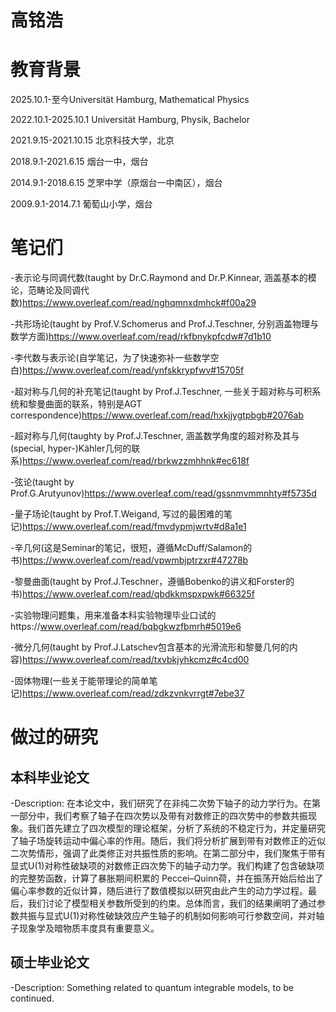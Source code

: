 # 高铭浩



# 教育背景


2025.10.1-至今Universität Hamburg, Mathematical Physics

2022.10.1-2025.10.1 Universität Hamburg, Physik, Bachelor

2021.9.15-2021.10.15 北京科技大学，北京

2018.9.1-2021.6.15 烟台一中，烟台

2014.9.1-2018.6.15 芝罘中学（原烟台一中南区），烟台

2009.9.1-2014.7.1 葡萄山小学，烟台


# 笔记们

-表示论与同调代数(taught by Dr.C.Raymond and Dr.P.Kinnear, 涵盖基本的模论，范畴论及同调代数)https://www.overleaf.com/read/nghqmnxdmhck#f00a29

-共形场论(taught by Prof.V.Schomerus and Prof.J.Teschner, 分别涵盖物理与数学方面)https://www.overleaf.com/read/rkfbnykpfcdw#7d1b10

-李代数与表示论(自学笔记，为了快速弥补一些数学空白)https://www.overleaf.com/read/ynfskkrypfwv#15705f

-超对称与几何的补充笔记(taught by Prof.J.Teschner, 一些关于超对称与可积系统和黎曼曲面的联系，特别是AGT correspondence)https://www.overleaf.com/read/hxkjjygtpbgb#2076ab

-超对称与几何(taughty by Prof.J.Teschner, 涵盖数学角度的超对称及其与(special, hyper-)Kähler几何的联系)https://www.overleaf.com/read/rbrkwzzmhhnk#ec618f

-弦论(taught by Prof.G.Arutyunov)https://www.overleaf.com/read/gssnmvmmnhty#f5735d

-量子场论(taught by Prof.T.Weigand, 写过的最困难的笔记)https://www.overleaf.com/read/fmvdypmjwrtv#d8a1e1

-辛几何(这是Seminar的笔记，很短，遵循McDuff/Salamon的书)https://www.overleaf.com/read/vpwmbjptrzxr#47278b

-黎曼曲面(taught by Prof.J.Teschner，遵循Bobenko的讲义和Forster的书)https://www.overleaf.com/read/qbdkkmspxpwk#66325f

-实验物理问题集，用来准备本科实验物理毕业口试的https://www.overleaf.com/read/bqbgkwzfbmrh#5019e6

-微分几何(taught by Prof.J.Latschev包含基本的光滑流形和黎曼几何的内容)https://www.overleaf.com/read/txvbkjyhkcmz#c4cd00

-固体物理(一些关于能带理论的简单笔记)https://www.overleaf.com/read/zdkzvnkvrrgt#7ebe37


# 做过的研究
## 本科毕业论文
-Description: 在本论文中，我们研究了在非纯二次势下轴子的动力学行为。在第一部分中，我们考察了轴子在四次势以及带有对数修正的四次势中的参数共振现象。我们首先建立了四次模型的理论框架，分析了系统的不稳定行为，并定量研究了轴子场旋转运动中偏心率的作用。随后，我们将分析扩展到带有对数修正的近似二次势情形，强调了此类修正对共振性质的影响。在第二部分中，我们聚焦于带有显式U(1)对称性破缺项的对数修正四次势下的轴子动力学。我们构建了包含破缺项的完整势函数，计算了暴胀期间积累的 Peccei–Quinn荷，并在振荡开始后给出了偏心率参数的近似计算，随后进行了数值模拟以研究由此产生的动力学过程。最后，我们讨论了模型相关参数所受到的约束。总体而言，我们的结果阐明了通过参数共振与显式U(1)对称性破缺效应产生轴子的机制如何影响可行参数空间，并对轴子现象学及暗物质丰度具有重要意义。


## 硕士毕业论文

-Description: Something related to quantum integrable models, to be continued.







